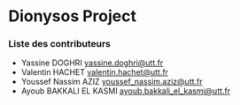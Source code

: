 Dionysos Project
==============

### Liste des contributeurs
- Yassine DOGHRI <yassine.doghri@utt.fr>
- Valentin HACHET <valentin.hachet@utt.fr>
- Youssef Nassim AZIZ <youssef_nassim.aziz@utt.fr>
- Ayoub BAKKALI EL KASMI <ayoub.bakkali_el_kasmi@utt.fr>